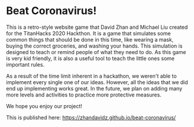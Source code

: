 # Beat Coronavirus!

This is a retro-style website game that David Zhan and Michael Liu created for the TitanHacks 2020 Hackthon. It is a game that simulates some common things that should be done in this time, like wearing a mask, buying the correct groceries, and washing your hands. This simulation is designed to teach or remind people of what they need to do. As this game is very kid friendly, it is also a useful tool to teach the little ones some important rules.

As a result of the time limit inherent in a hackathon, we weren't able to implement every single one of our ideas. However, all the ideas that we did end up implementing works great. In the future, we plan on adding many more levels and activities to practice more protective measures.

We hope you enjoy our project!

This is published here:
https://zhandavidz.github.io/beat-coronavirus/
